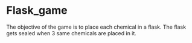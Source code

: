 # Flask_game

The objective of the game is to place each chemical in a flask.
The flask gets sealed when 3 same chemicals are placed in it.
